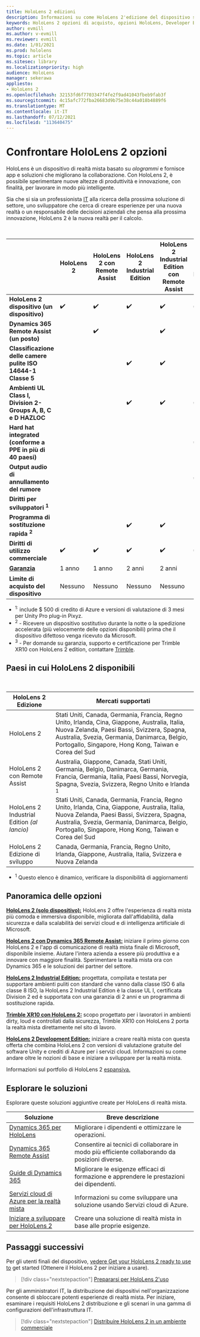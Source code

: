 ```yaml
---
title: HoloLens 2 edizioni
description: Informazioni su come HoloLens 2'edizione del dispositivo sia la stessa o diversa e cosa fare dopo aver selezionato una delle proprie.
keywords: HoloLens 2 opzioni di acquisto, opzioni HoloLens, Developer Edition
author: evmill
ms.author: v-evmill
ms.reviewer: evmill
ms.date: 1/01/2021
ms.prod: hololens
ms.topic: article
ms.sitesec: library
ms.localizationpriority: high
audience: HoloLens
manager: sekerawa
appliesto:
- HoloLens 2
ms.openlocfilehash: 32153fd6f7703347f4fe2f9ad41043fbeb9fab3f
ms.sourcegitcommit: 4c15afc772fba26683d9b75e38c44a018b4889f6
ms.translationtype: MT
ms.contentlocale: it-IT
ms.lasthandoff: 07/12/2021
ms.locfileid: "113640475"
---
```

# <a name="compare-hololens-2-options"></a>Confrontare HoloLens 2 opzioni

HoloLens è un dispositivo di realtà mista basato su *ologrammi* e fornisce app e soluzioni che migliorano la collaborazione. Con HoloLens 2, è possibile sperimentare nuove altezze di produttività e innovazione, con finalità, per lavorare in modo più intelligente.

Sia che si sia un professionista [IT](https://www.microsoft.com/hololens/apps) alla ricerca della prossima soluzione di [](https://www.microsoft.com/hololens/apps) settore, uno sviluppatore che cerca di creare esperienze per una nuova realtà o un responsabile delle decisioni aziendali che pensa alla prossima innovazione, HoloLens 2 è la nuova realtà per il calcolo. [](https://www.microsoft.com/hololens/developers)

<br>

|                                                      | HoloLens 2 | HoloLens 2 con Remote Assist | HoloLens 2 Industrial Edition | HoloLens 2 Industrial Edition con Remote Assist | Trimble XR10 con HoloLens 2 | HoloLens 2 Edizione di sviluppo |
|------------------------------------------------------|------------|-------------------------------|-------------------------------|--------------------------------------------------|------------------------------|--------------------------------|
| **HoloLens 2 dispositivo (un dispositivo)**                       |      ✔️     |               ✔️               |               ✔️               |                         ✔️                        |               ✔️              |                ✔️               |
| **Dynamics 365 Remote Assist (un posto)**                |            |               ✔️               |                               |                         ✔️                        |                              |                                |
| **Classificazione delle camere pulite ISO 14644-1 Classe 5**           |            |                               |               ✔️               |                         ✔️                        |                              |                                |
| **Ambienti UL Class I, Division 2-Groups A, B, C e D HAZLOC**                     |            |                               |               ✔️               |                         ✔️                        |               ✔️              |                                |
| **Hard hat integrated (conforme a PPE in più di 40 paesi)** |            |                               |                               |                                                  |               ✔️              |                                |
| **Output audio di annullamento del rumore**                        |            |                               |                               |                                                  |               ✔️              |                                |
| **Diritti per sviluppatori <sup>1</sup>**                             |            |                               |                               |                                                  |                              |                ✔️               |
| **Programma di sostituzione rapida <sup>2</sup>**                          |            |                               |               ✔️               |                         ✔️                        |                              |                                |
| **Diritti di utilizzo commerciale**                                |      ✔️     |               ✔️               |               ✔️               |                         ✔️                        |               ✔️              |                                |
| [**Garanzia**](hololens2-hardware.md#warranty-information)                                             |   1 anno   |             1 anno            |             2 anni            |                      2 anni                      |            1 anno <sup>3</sup>            |             1 anno             |
| **Limite di acquisto del dispositivo**                                |    Nessuno    |              Nessuno             |              Nessuno             |                       Nessuno                       |             Nessuno             |       Uno per transazione      |

- <sup>1:</sup> include $ 500 di credito di Azure e versioni di valutazione di 3 mesi per Unity Pro plug-in Pixyz.
- <sup>2</sup> - Ricevere un dispositivo sostitutivo durante la notte o la spedizione accelerata (più velocemente delle opzioni disponibili) prima che il dispositivo difettoso venga ricevuto da Microsoft.
- <sup>3</sup> - Per domande su garanzia, supporto e certificazione per Trimble XR10 con HoloLens 2 edition, contattare [Trimble](https://fieldtech.trimble.com/en/contact-support).

## <a name="countries-where-hololens-2-is-available"></a>Paesi in cui HoloLens 2 disponibili

<br>

| HoloLens 2 Edizione                  | Mercati supportati               |
|-------------------------------------------| ----------------------------------------| 
| HoloLens 2 | Stati Uniti, Canada, Germania, Francia, Regno Unito, Irlanda, Cina, Giappone, Australia, Italia, Nuova Zelanda, Paesi Bassi, Svizzera, Spagna, Australia, Svezia, Germania, Danimarca, Belgio, Portogallo, Singapore, Hong Kong, Taiwan e Corea del Sud |
| HoloLens 2 con Remote Assist | Australia, Giappone, Canada, Stati Uniti, Germania, Belgio, Danimarca, Germania, Francia, Germania, Italia, Paesi Bassi, Norvegia, Spagna, Svezia, Svizzera, Regno Unito e Irlanda <sup>1</sup> 
| HoloLens 2 Industrial Edition *(al lancio)* | Stati Uniti, Canada, Germania, Francia, Regno Unito, Irlanda, Cina, Giappone, Australia, Italia, Nuova Zelanda, Paesi Bassi, Svizzera, Spagna, Australia, Svezia, Germania, Danimarca, Belgio, Portogallo, Singapore, Hong Kong, Taiwan e Corea del Sud |
| HoloLens 2 Edizione di sviluppo | Canada, Germania, Francia, Regno Unito, Irlanda, Giappone, Australia, Italia, Svizzera e Nuova Zelanda |
- <sup>1</sup> Questo elenco è dinamico, verificare la disponibilità di aggiornamenti

## <a name="options-overview"></a>Panoramica delle opzioni

**[HoloLens 2 (solo dispositivo):](hololens2-options-device-only.md)** HoloLens 2 offre l'esperienza di realtà mista più comoda e immersiva disponibile, migliorata dall'affidabilità, dalla sicurezza e dalla scalabilità dei servizi cloud e di intelligenza artificiale di Microsoft.

**[HoloLens 2 con Dynamics 365 Remote Assist:](hololens2-options-remote-assist.md)** iniziare il primo giorno con HoloLens 2 e l'app di comunicazione di realtà mista finale di Microsoft, disponibile insieme. Aiutare l'intera azienda a essere più produttiva e a innovare con maggiore finalità. Sperimentare la realtà mista ora con Dynamics 365 e le soluzioni dei partner del settore.

**[HoloLens 2 Industrial Edition:](hololens2-options-industrial-edition.md)** progettata, compilata e testata per supportare ambienti puliti con standard che vanno dalla classe ISO 6 alla classe 8 ISO, la HoloLens 2 Industrial Edition è la classe UL I, certificata Division 2 ed è supportata con una garanzia di 2 anni e un programma di sostituzione rapida.

**[Trimble XR10 con HoloLens 2:](hololens2-options-trimble-xr10-edition.md)** scopo progettato per i lavoratori in ambienti dirty, loud e controllati dalla sicurezza, Trimble XR10 con HoloLens 2 porta la realtà mista direttamente nel sito di lavoro.

**[HoloLens 2 Development Edition:](hololens2-options-dev-edition.md)** iniziare a creare realtà mista con questa offerta che combina HoloLens 2 con versioni di valutazione gratuite del software Unity e crediti di Azure per i servizi cloud. Informazioni su come andare oltre le nozioni di base e iniziare a sviluppare per la realtà mista.

Informazioni sul portfolio di HoloLens 2 [espansiva.](https://www.microsoft.com/hololens/buy)

## <a name="explore-solutions"></a>Esplorare le soluzioni

Esplorare queste soluzioni aggiuntive create per HoloLens di realtà mista.

| Soluzione | Breve descrizione                                                                                |
|----------|---------------------------------------------------------------------------------------------------|
| [Dynamics 365 per HoloLens](https://www.microsoft.com//hololens/apps)          | Migliorare i dipendenti e ottimizzare le operazioni.                                                        |
| [Dynamics 365 Remote Assist](https://dynamics.microsoft.com/mixed-reality/remote-assist/)          | Consentire ai tecnici di collaborare in modo più efficiente collaborando da posizioni diverse. |
|   [Guide di Dynamics 365](https://dynamics.microsoft.com/mixed-reality/guides/)        | Migliorare le esigenze efficaci di formazione e apprendere le prestazioni dei dipendenti.                          |
|  [Servizi cloud di Azure per la realtà mista](/windows/mixed-reality/develop/mixed-reality-cloud-services#:~:text=Mixed%20Reality%20services%20Mixed%20Reality%20cloud%20services%20like,all%20in%20the%20context%20of%20your%20users%E2%80%99%20environments)         | Informazioni su come sviluppare una soluzione usando Servizi cloud di Azure.                                       |
|  [Iniziare a sviluppare per HoloLens 2](/windows/mixed-reality/develop/development?tabs=unity)         | Creare una soluzione di realtà mista in base alle proprie esigenze.                                                 |

## <a name="next-steps"></a>Passaggi successivi

Per gli utenti finali del dispositivo, [vedere Get your HoloLens 2 ready to use to](hololens2-setup.md) get started (Ottenere il HoloLens 2 per iniziare a usare).

> [!div class="nextstepaction"]
> [Prepararsi per HoloLens 2'uso](hololens2-setup.md)

Per gli amministratori IT, la distribuzione dei dispositivi nell'organizzazione consente di sbloccare potenti esperienze di realtà mista. Per iniziare, esaminare i requisiti HoloLens 2 distribuzione e gli scenari in una gamma di configurazioni dell'infrastruttura IT.

> [!div class="nextstepaction"]
> [Distribuire HoloLens 2 in un ambiente commerciale](hololens-requirements.md)
